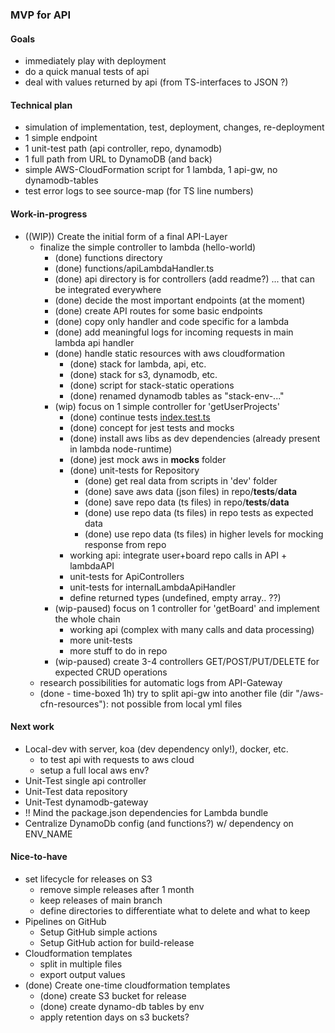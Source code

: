 ### MVP for API

#### Goals
- immediately play with deployment
- do a quick manual tests of api
- deal with values returned by api (from TS-interfaces to JSON ?)


#### Technical plan
- simulation of implementation, test, deployment, changes, re-deployment
- 1 simple endpoint
- 1 unit-test path (api controller, repo, dynamodb)
- 1 full path from URL to DynamoDB (and back)
- simple AWS-CloudFormation script for 1 lambda, 1 api-gw, no dynamodb-tables
- test error logs to see source-map (for TS line numbers)

#### Work-in-progress
- ((WIP)) Create the initial form of a final API-Layer
  - finalize the simple controller to lambda (hello-world)
    - (done) functions directory
    - (done) functions/apiLambdaHandler.ts
    - (done) api directory is for controllers (add readme?) ... that can be integrated everywhere
    - (done) decide the most important endpoints (at the moment)
    - (done) create API routes for some basic endpoints
    - (done) copy only handler and code specific for a lambda
    - (done) add meaningful logs for incoming requests in main lambda api handler
    - (done) handle static resources with aws cloudformation
      - (done) stack for lambda, api, etc.
      - (done) stack for s3, dynamodb, etc.
      - (done) script for stack-static operations
      - (done) renamed dynamodb tables as "stack-env-..."
    - (wip) focus on 1 simple controller for 'getUserProjects'
      - (done) continue tests [index.test.ts](..%2Fsrc%2Frepositories%2FPlaaxItemsRepo%2Fboard%2F__tests__%2Findex.test.ts)
      - (done) concept for jest tests and mocks
      - (done) install aws libs as dev dependencies (already present in lambda node-runtime)
      - (done) jest mock aws in __mocks__ folder
      - (done) unit-tests for Repository
        - (done) get real data from scripts in 'dev' folder
        - (done) save aws data (json files) in repo/__tests__/__data__
        - (done) save repo data (ts files) in repo/__tests__/__data__
        - (done) use repo data (ts files) in repo tests as expected data
        - (done) use repo data (ts files) in higher levels for mocking response from repo
      - working api: integrate user+board repo calls in API + lambdaAPI
      - unit-tests for ApiControllers
      - unit-tests for internalLambdaApiHandler
      - define returned types (undefined, empty array.. ??)
    - (wip-paused) focus on 1 controller for 'getBoard' and implement the whole chain
      - working api (complex with many calls and data processing)
      - more unit-tests
      - more stuff to do in repo
    - (wip-paused) create 3-4 controllers GET/POST/PUT/DELETE for expected CRUD operations
  - research possibilities for automatic logs from API-Gateway
  - (done - time-boxed 1h) try to split api-gw into another file (dir "/aws-cfn-resources"): not possible from local yml files

#### Next work
- Local-dev with server, koa (dev dependency only!), docker, etc.
  - to test api with requests to aws cloud
  - setup a full local aws env?
- Unit-Test single api controller
- Unit-Test data repository
- Unit-Test dynamodb-gateway
- !! Mind the package.json dependencies for Lambda bundle
- Centralize DynamoDb config (and functions?) w/ dependency on ENV_NAME


#### Nice-to-have
- set lifecycle for releases on S3
  - remove simple releases after 1 month
  - keep releases of main branch
  - define directories to differentiate what to delete and what to keep
- Pipelines on GitHub
  - Setup GitHub simple actions
  - Setup GitHub action for build-release
- Cloudformation templates
  - split in multiple files
  - export output values
- (done) Create one-time cloudformation templates
  - (done) create S3 bucket for release
  - (done) create dynamo-db tables by env
  - apply retention days on s3 buckets?